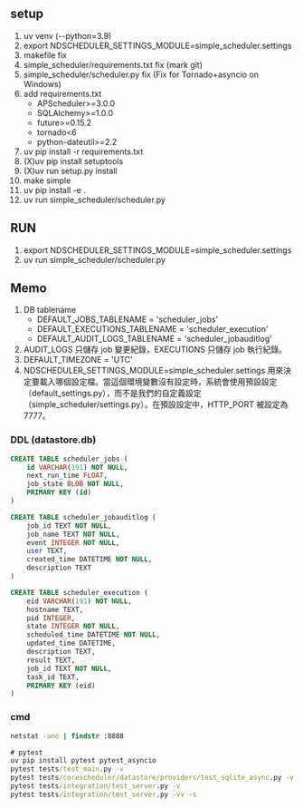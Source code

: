 
## setup

1. uv venv (--python=3.9)
2. export NDSCHEDULER_SETTINGS_MODULE=simple_scheduler.settings
3. makefile fix
4. simple_scheduler/requirements.txt fix (mark git)
5. simple_scheduler/scheduler.py fix (Fix for Tornado+asyncio on Windows)
6. add requirements.txt
   - APScheduler>=3.0.0
   - SQLAlchemy>=1.0.0
   - future>=0.15.2
   - tornado<6
   - python-dateutil>=2.2
7. uv pip install -r requirements.txt
8. (X)uv pip install setuptools
9. (X)uv run setup.py install
10. make simple
11. uv pip install -e .
12. uv run simple_scheduler/scheduler.py

## RUN

1. export NDSCHEDULER_SETTINGS_MODULE=simple_scheduler.settings
2. uv run simple_scheduler/scheduler.py

## Memo

1. DB tablename
   - DEFAULT_JOBS_TABLENAME = 'scheduler_jobs'
   - DEFAULT_EXECUTIONS_TABLENAME = 'scheduler_execution'
   - DEFAULT_AUDIT_LOGS_TABLENAME = 'scheduler_jobauditlog'
2. AUDIT_LOGS 只儲存 job 變更紀錄，EXECUTIONS 只儲存 job 執行紀錄。
3. DEFAULT_TIMEZONE = 'UTC'
4. NDSCHEDULER_SETTINGS_MODULE=simple_scheduler.settings 用來決定要載入哪個設定檔。當這個環境變數沒有設定時，系統會使用預設設定（default_settings.py），而不是我們的自定義設定（simple_scheduler/settings.py）。在預設設定中，HTTP_PORT 被設定為 7777。

### DDL (datastore.db)

```SQL
CREATE TABLE scheduler_jobs (
    id VARCHAR(191) NOT NULL, 
    next_run_time FLOAT, 
    job_state BLOB NOT NULL, 
    PRIMARY KEY (id)
)

CREATE TABLE scheduler_jobauditlog (
    job_id TEXT NOT NULL, 
    job_name TEXT NOT NULL, 
    event INTEGER NOT NULL, 
    user TEXT, 
    created_time DATETIME NOT NULL, 
    description TEXT
)

CREATE TABLE scheduler_execution (
    eid VARCHAR(191) NOT NULL, 
    hostname TEXT, 
    pid INTEGER, 
    state INTEGER NOT NULL, 
    scheduled_time DATETIME NOT NULL, 
    updated_time DATETIME, 
    description TEXT, 
    result TEXT, 
    job_id TEXT NOT NULL, 
    task_id TEXT, 
    PRIMARY KEY (eid)
)
```

### cmd

```cmd
netstat -ano | findstr :8888

# pytest
uv pip install pytest pytest_asyncio
pytest tests/test_main.py -v
pytest tests/corescheduler/datastore/providers/test_sqlite_async.py -v
pytest tests/integration/test_server.py -v
pytest tests/integration/test_server.py -vv -s
```
